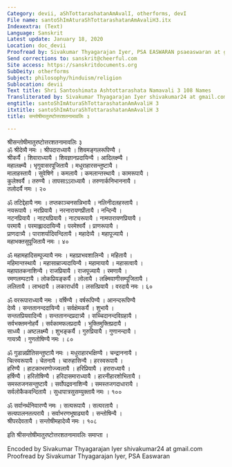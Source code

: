 ```yaml
---
Category: devii, aShTottarashatanAmAvalI, otherforms, devI
File name: santoShImAturaShTottarashatanAmAvaliH3.itx
Indexextra: (Text)
Language: Sanskrit
Latest update: January 18, 2020
Location: doc_devii
Proofread by: Sivakumar Thyagarajan Iyer, PSA EASWARAN psaeaswaran at gmail.com
Send corrections to: sanskrit@cheerful.com
Site access: https://sanskritdocuments.org
SubDeity: otherforms
Subject: philosophy/hinduism/religion
Sublocation: devii
Text title: Shri Santoshimata Ashtottarashata Namavali 3 108 Names
Transliterated by: Sivakumar Thyagarajan Iyer shivakumar24 at gmail.com
engtitle: santoShImAturaShTottarashatanAmAvaliH 3
itxtitle: santoShImAturaShTottarashatanAmAvaliH 3
title: सन्तोषीमातुरष्टोत्तरशतनामावलिः ३

---
```

  
 श्रीसन्तोषीमातुरष्टोत्तरशतनामावलिः ३   
ॐ श्रीदेव्यै नमः । श्रीपदाराध्यायै । शिवमङ्गलरूपिण्यै ।  
श्रीकर्यै । शिवाराध्यायै । शिवज्ञानप्रदायिन्यै । आदिलक्ष्म्यै ।  
महालक्ष्म्यै । भृगुवासरपूजितायै । मधुराहारसन्तुष्टायै ।  
मालाहस्तायै । सुवेषिणे । कमलायै । कमलान्तस्थायै । कामरूपायै ।  
कुलेश्वर्यै । तरुण्यै । तापसाऽऽराध्यायै । तरुणार्कनिभाननायै ।  
तलोदर्यै नमः । २०  
  
ॐ तटिद्देहायै नमः । तप्तकाञ्चनसन्निभायै । नलिनीदलहस्तायै ।  
नयरूपायै । नरप्रियायै । नरनारायणप्रीतायै । नन्दिन्यै ।  
नटनप्रियायै । नाट्यप्रियायै । नाट्यरूपायै । नामपारायणप्रियायै ।  
परमायै । परमाह्लाददायिन्यै । परमेश्वर्यै । प्राणरूपायै ।  
प्राणदात्र्यै । पाराशर्यादिवन्दितायै । महादेव्यै । महापूज्यायै ।  
महाभक्तसुपूजितायै नमः । ४०  
  
ॐ महामहादिसम्पूज्यायै नमः । महाप्राभवशालिन्यै । महितायै ।  
महिमान्तस्थायै । महासाम्राज्यदायिन्यै । महामायायै । महासत्वायै ।  
महापातकनाशिन्यै । राजप्रियायै । राजपूज्यायै । रमणायै ।  
रमणलम्पटायै । लोकप्रियङ्कर्यै । लोलायै । लक्ष्मिवाणीसम्पूजितायै ।  
ललितायै । लाभदायै । लकारार्धायै । लसत्प्रियायै । वरदायै नमः । ६०  
  
ॐ वररूपाराध्यायै नमः । वर्षिण्यै । वर्षरूपिण्यै । आनन्दरूपिण्यै  
देव्यै । सन्ततानन्ददायिन्यै । सर्वक्षेमकर्यै । शुभायै ।  
सन्ततप्रियवादिन्यै । सन्ततानन्दप्रदात्र्यै । सच्चिदानन्दविग्रहायै ।  
सर्वभक्तमनोहर्यै । सर्वकामफलप्रदायै । भुक्तिमुक्तिप्रदायै ।  
साध्व्यै । अष्टलक्ष्म्यै । शुभङ्कर्यै । गुरुप्रियायै । गुणानन्दायै ।  
गायत्र्यै । गुणतोषिण्यै नमः । ८०  
  
ॐ गुडान्नप्रीतिसन्तुष्टायै नमः । मधुराहारभक्षिण्यै । चन्द्राननायै ।  
चित्स्वरूपायै । चेतनायै । चारुहासिन्यै । हरस्वरूपायै ।  
हरिण्यै । हाटकाभरणोज्ज्वलायै । हरिप्रियायै । हराराध्यायै ।  
हर्षिण्यै । हरितोषिण्यै । हरिदासमाराध्यायै । हारनीहारशोभितायै ।  
समस्तजनसन्तुष्टायै । सर्वोपद्रवनाशिन्यै । समस्तजगदाधारायै ।  
सर्वलोकैकवन्दितायै । सुधापात्रसुसम्युक्तायै नमः । १००  
  
ॐ सर्वानर्थनिवारण्यै नमः । सत्यरूपायै । सत्यरतायै ।  
सत्यपालनतत्परायै । सर्वाभरणभूषाढ्यायै । सन्तोषिन्यै ।  
श्रीपरदेवतायै । सन्तोषीमहादेव्यै नमः । १०८  
  
इति श्रीसन्तोषीमातुरष्टोत्तरशतनामावलिः समाप्ता ।  
  
  
Encoded by Sivakumar Thyagarajan Iyer shivakumar24 at gmail.com  
Proofread by Sivakumar Thyagarajan Iyer, PSA Easwaran  
  
